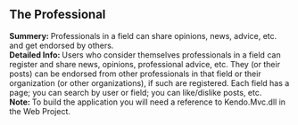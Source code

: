 <h2>The Professional</h2>

<b>Summery: </b>Professionals in a field can share opinions, news, advice, etc. and get endorsed by others.
<br />
<b>Detailed Info: </b>Users who consider themselves professionals in a field can register and share news, opinions, professional advice, etc.
They (or their posts) can be endorsed from other professionals in that field or their organization (or other organizations), if such are registered. 
Each field has a page; you can search by user or field; you can like/dislike posts, etc.
<br />
<b>Note: </b>To build the application you will need a reference to Kendo.Mvc.dll in the Web Project.